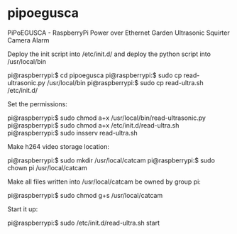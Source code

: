 pipoegusca
==========

PiPoEGUSCA -  RaspberryPi Power over Ethernet Garden Ultrasonic Squirter Camera Alarm 


Deploy the init script into /etc/init.d/ and deploy the python script into /usr/local/bin

pi@raspberrypi:$ cd pipoegusca
pi@raspberrypi:$ sudo cp read-ultrasonic.py /usr/local/bin
pi@raspberrypi:$ sudo cp read-ultra.sh /etc/init.d/


Set the permissions:

pi@raspberrypi:$ sudo chmod a+x /usr/local/bin/read-ultrasonic.py
pi@raspberrypi:$ sudo chmod a+x /etc/init.d/read-ultra.sh
pi@raspberrypi:$ sudo insserv read-ultra.sh

Make h264 video storage location:

pi@raspberrypi:$ sudo mkdir /usr/local/catcam
pi@raspberrypi:$ sudo chown pi /usr/local/catcam


Make all files written into /usr/local/catcam be owned by group pi:

pi@raspberrypi:$ sudo chmod g+s /usr/local/catcam

Start it up:

pi@raspberrypi:$ sudo /etc/init.d/read-ultra.sh start
